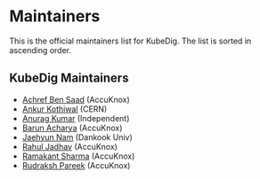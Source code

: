 # Maintainers

This is the official maintainers list for KubeDig.
The list is sorted in ascending order.

## KubeDig Maintainers

* [Achref Ben Saad](https://github.com/achrefbensaad) (AccuKnox)
* [Ankur Kothiwal](https://github.com/Ankurk99) (CERN)
* [Anurag Kumar](https://github.com/kranurag7) (Independent)
* [Barun Acharya](https://github.com/daemon1024) (AccuKnox)
* [Jaehyun Nam](https://github.com/nam-jaehyun) (Dankook Univ)
* [Rahul Jadhav](https://github.com/nyrahul) (AccuKnox)
* [Ramakant Sharma](https://github.com/rksharma95) (AccuKnox)
* [Rudraksh Pareek](https://github.com/DelusionalOptimist) (AccuKnox) 

